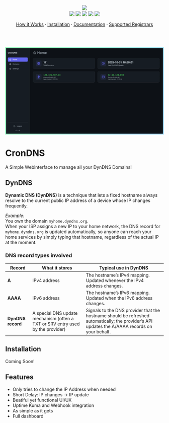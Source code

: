<a href="https://github.com/TRC-Loop/CronDNS" align="center" style="text-decoration:none; color:inherit; display:block; outline:none;">
  <img src="https://github.com/TRC-Loop/CronDNS/blob/main/.github/assets/CronDNS.webp"/>
  <div>
    <img src="https://img.shields.io/github/stars/TRC-Loop/CronDNS?style=for-the-badge"/>
    <img src="https://img.shields.io/github/forks/TRC-Loop/CronDNS?style=for-the-badge"/>
    <img src="https://img.shields.io/github/license/TRC-Loop/CronDNS?style=for-the-badge"/>
    <img src="https://img.shields.io/github/commit-activity/m/TRC-Loop/CronDNS?style=for-the-badge">
    <img src="https://img.shields.io/github/check-runs/TRC-Loop/CronDNS/main?style=for-the-badge">
  </div>
</a>
<p align="center">
  <a href="">How it Works</a>
  ·
  <a href="https://github.com/TRC-Loop/CronDNS#installation">Installation</a>
  ·
  <a href="https://github.com/TRC-Loop/CronDNS/wiki">Documentation</a>
  ·
  <a href="https://github.com/TRC-Loop/CronDNS/wiki/Supported-Registrars">Supported Registrars</a>
</p>
<br/><br/><br/>

<img src="https://github.com/TRC-Loop/CronDNS/blob/main/.github/assets/crondns_screenshot.webp"/>



# CronDNS

A Simple Webinterface to manage all your DynDNS Domains!

## DynDNS

**Dynamic DNS (DynDNS)** is a technique that lets a fixed hostname always resolve to the current public IP address of a device whose IP changes frequently.

*Example:*  
You own the domain `myhome.dyndns.org`.  
When your ISP assigns a new IP to your home network, the DNS record for `myhome.dyndns.org` is updated automatically, so anyone can reach your home services by simply typing that hostname, regardless of the actual IP at the moment.  

### DNS record types involved

| Record | What it stores | Typical use in DynDNS |
|--------|----------------|-----------------------|
| **A**  | IPv4 address   | The hostname’s IPv4 mapping. Updated whenever the IPv4 address changes. |
| **AAAA** | IPv6 address | The hostname’s IPv6 mapping. Updated when the IPv6 address changes. |
| **DynDNS record** | A special DNS update mechanism (often a TXT or SRV entry used by the provider) | Signals to the DNS provider that the hostname should be refreshed automatically; the provider’s API updates the A/AAAA records on your behalf. |


## Installation

Coming Soon!

## Features
- Only tries to change the IP Address when needed
- Short Delay: IP changes -> IP update
- Beatiful yet functional UI/UX
- Uptime Kuma and Webhook integration
- As simple as it gets
- Full dashboard






